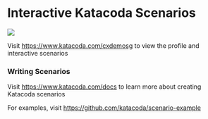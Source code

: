 # Interactive Katacoda Scenarios

[![](http://shields.katacoda.com/katacoda/cxdemosg/count.svg)](https://www.katacoda.com/cxdemosg "Get your profile on Katacoda.com")

Visit https://www.katacoda.com/cxdemosg to view the profile and interactive scenarios

### Writing Scenarios
Visit https://www.katacoda.com/docs to learn more about creating Katacoda scenarios

For examples, visit https://github.com/katacoda/scenario-example
